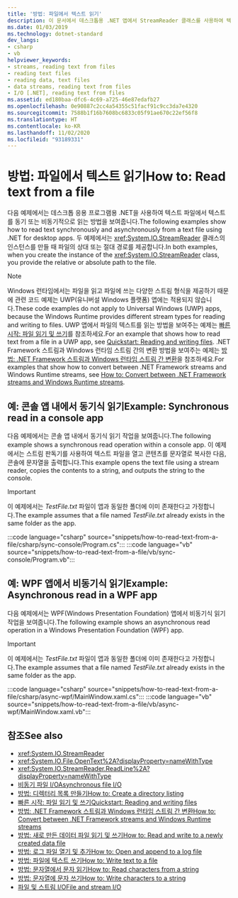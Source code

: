 ```yaml
---
title: '방법: 파일에서 텍스트 읽기'
description: 이 문서에서 데스크톱용 .NET 앱에서 StreamReader 클래스를 사용하여 텍스트 파일에서 텍스트를 동기 또는 비동기적으로 읽는 방법의 예제를 확인하세요.
ms.date: 01/03/2019
ms.technology: dotnet-standard
dev_langs:
- csharp
- vb
helpviewer_keywords:
- streams, reading text from files
- reading text files
- reading data, text files
- data streams, reading text from files
- I/O [.NET], reading text from files
ms.assetid: ed180baa-dfc6-4c69-a725-46e87edafb27
ms.openlocfilehash: 0e90887c2cc4a54355c51facf91c9cc3da7e4320
ms.sourcegitcommit: 7588b1f16b7608bc6833c05f91ae670c22ef56f8
ms.translationtype: HT
ms.contentlocale: ko-KR
ms.lasthandoff: 11/02/2020
ms.locfileid: "93189331"
---
```

# <a name="how-to-read-text-from-a-file"></a><span data-ttu-id="a1195-103">방법: 파일에서 텍스트 읽기</span><span class="sxs-lookup"><span data-stu-id="a1195-103">How to: Read text from a file</span></span>

<span data-ttu-id="a1195-104">다음 예제에서는 데스크톱 응용 프로그램용 .NET을 사용하여 텍스트 파일에서 텍스트를 동기 또는 비동기적으로 읽는 방법을 보여줍니다.</span><span class="sxs-lookup"><span data-stu-id="a1195-104">The following examples show how to read text synchronously and asynchronously from a text file using .NET for desktop apps.</span></span> <span data-ttu-id="a1195-105">두 예제에서는 <xref:System.IO.StreamReader> 클래스의 인스턴스를 만들 때 파일의 상대 또는 절대 경로를 제공합니다.</span><span class="sxs-lookup"><span data-stu-id="a1195-105">In both examples, when you create the instance of the <xref:System.IO.StreamReader> class, you provide the relative or absolute path to the file.</span></span>
  
> [!NOTE]
> <span data-ttu-id="a1195-106">Windows 런타임에서는 파일을 읽고 파일에 쓰는 다양한 스트림 형식을 제공하기 때문에 관련 코드 예제는 UWP(유니버설 Windows 플랫폼) 앱에는 적용되지 않습니다.</span><span class="sxs-lookup"><span data-stu-id="a1195-106">These code examples do not apply to Universal Windows (UWP) apps, because the Windows Runtime provides different stream types for reading and writing to files.</span></span> <span data-ttu-id="a1195-107">UWP 앱에서 파일의 텍스트를 읽는 방법을 보여주는 예제는 [빠른 시작: 파일 읽기 및 쓰기](/previous-versions/windows/apps/hh758325(v=win.10))를 참조하세요.</span><span class="sxs-lookup"><span data-stu-id="a1195-107">For an example that shows how to read text from a file in a UWP app, see [Quickstart: Reading and writing files](/previous-versions/windows/apps/hh758325(v=win.10)).</span></span> <span data-ttu-id="a1195-108">.NET Framework 스트림과 Windows 런타임 스트림 간의 변환 방법을 보여주는 예제는 [방법: .NET Framework 스트림과 Windows 런타임 스트림 간 변환](how-to-convert-between-dotnet-streams-and-winrt-streams.md)을 참조하세요.</span><span class="sxs-lookup"><span data-stu-id="a1195-108">For examples that show how to convert between .NET Framework streams and Windows Runtime streams, see [How to: Convert between .NET Framework streams and Windows Runtime streams](how-to-convert-between-dotnet-streams-and-winrt-streams.md).</span></span>  
  
## <a name="example-synchronous-read-in-a-console-app"></a><span data-ttu-id="a1195-109">예: 콘솔 앱 내에서 동기식 읽기</span><span class="sxs-lookup"><span data-stu-id="a1195-109">Example: Synchronous read in a console app</span></span>  
<span data-ttu-id="a1195-110">다음 예제에서는 콘솔 앱 내에서 동기식 읽기 작업을 보여줍니다.</span><span class="sxs-lookup"><span data-stu-id="a1195-110">The following example shows a synchronous read operation within a console app.</span></span> <span data-ttu-id="a1195-111">이 예제에서는 스트림 판독기를 사용하여 텍스트 파일을 열고 콘텐츠를 문자열로 복사한 다음, 콘솔에 문자열을 출력합니다.</span><span class="sxs-lookup"><span data-stu-id="a1195-111">This example opens the text file using a stream reader, copies the contents to a string, and outputs the string to the console.</span></span>  
  
> [!IMPORTANT]
> <span data-ttu-id="a1195-112">이 예제에서는 *TestFile.txt* 파일이 앱과 동일한 폴더에 이미 존재한다고 가정합니다.</span><span class="sxs-lookup"><span data-stu-id="a1195-112">The example assumes that a file named *TestFile.txt* already exists in the same folder as the app.</span></span>  

:::code language="csharp" source="snippets/how-to-read-text-from-a-file/csharp/sync-console/Program.cs":::
:::code language="vb" source="snippets/how-to-read-text-from-a-file/vb/sync-console/Program.vb":::
  
## <a name="example-asynchronous-read-in-a-wpf-app"></a><span data-ttu-id="a1195-113">예: WPF 앱에서 비동기식 읽기</span><span class="sxs-lookup"><span data-stu-id="a1195-113">Example: Asynchronous read in a WPF app</span></span>
 <span data-ttu-id="a1195-114">다음 예제에서는 WPF(Windows Presentation Foundation) 앱에서 비동기식 읽기 작업을 보여줍니다.</span><span class="sxs-lookup"><span data-stu-id="a1195-114">The following example shows an asynchronous read operation in a Windows Presentation Foundation (WPF) app.</span></span>  
  
> [!IMPORTANT]
> <span data-ttu-id="a1195-115">이 예제에서는 *TestFile.txt* 파일이 앱과 동일한 폴더에 이미 존재한다고 가정합니다.</span><span class="sxs-lookup"><span data-stu-id="a1195-115">The example assumes that a file named *TestFile.txt* already exists in the same folder as the app.</span></span>  

:::code language="csharp" source="snippets/how-to-read-text-from-a-file/csharp/async-wpf/MainWindow.xaml.cs":::
:::code language="vb" source="snippets/how-to-read-text-from-a-file/vb/async-wpf/MainWindow.xaml.vb":::
  
## <a name="see-also"></a><span data-ttu-id="a1195-116">참조</span><span class="sxs-lookup"><span data-stu-id="a1195-116">See also</span></span>

- <xref:System.IO.StreamReader>  
- <xref:System.IO.File.OpenText%2A?displayProperty=nameWithType>  
- <xref:System.IO.StreamReader.ReadLine%2A?displayProperty=nameWithType>  
- [<span data-ttu-id="a1195-117">비동기 파일 I/O</span><span class="sxs-lookup"><span data-stu-id="a1195-117">Asynchronous file I/O</span></span>](asynchronous-file-i-o.md)  
- <span data-ttu-id="a1195-118">[방법: 디렉터리 목록 만들기](/previous-versions/dotnet/netframework-4.0/5cf8zcfh(v=vs.100))</span><span class="sxs-lookup"><span data-stu-id="a1195-118">[How to: Create a directory listing](/previous-versions/dotnet/netframework-4.0/5cf8zcfh(v=vs.100))</span></span>  
- <span data-ttu-id="a1195-119">[빠른 시작: 파일 읽기 및 쓰기](/previous-versions/windows/apps/hh758325(v=win.10))</span><span class="sxs-lookup"><span data-stu-id="a1195-119">[Quickstart: Reading and writing files](/previous-versions/windows/apps/hh758325(v=win.10))</span></span>  
- [<span data-ttu-id="a1195-120">방법: .NET Framework 스트림과 Windows 런타임 스트림 간 변환</span><span class="sxs-lookup"><span data-stu-id="a1195-120">How to: Convert between .NET Framework streams and Windows Runtime streams</span></span>](how-to-convert-between-dotnet-streams-and-winrt-streams.md)  
- [<span data-ttu-id="a1195-121">방법: 새로 만든 데이터 파일 읽기 및 쓰기</span><span class="sxs-lookup"><span data-stu-id="a1195-121">How to: Read and write to a newly created data file</span></span>](how-to-read-and-write-to-a-newly-created-data-file.md)  
- [<span data-ttu-id="a1195-122">방법: 로그 파일 열기 및 추가</span><span class="sxs-lookup"><span data-stu-id="a1195-122">How to: Open and append to a log file</span></span>](how-to-open-and-append-to-a-log-file.md)  
- [<span data-ttu-id="a1195-123">방법: 파일에 텍스트 쓰기</span><span class="sxs-lookup"><span data-stu-id="a1195-123">How to: Write text to a file</span></span>](how-to-write-text-to-a-file.md)  
- [<span data-ttu-id="a1195-124">방법: 문자열에서 문자 읽기</span><span class="sxs-lookup"><span data-stu-id="a1195-124">How to: Read characters from a string</span></span>](how-to-read-characters-from-a-string.md)  
- [<span data-ttu-id="a1195-125">방법: 문자열에 문자 쓰기</span><span class="sxs-lookup"><span data-stu-id="a1195-125">How to: Write characters to a string</span></span>](how-to-write-characters-to-a-string.md)  
- [<span data-ttu-id="a1195-126">파일 및 스트림 I/O</span><span class="sxs-lookup"><span data-stu-id="a1195-126">File and stream I/O</span></span>](index.md)

